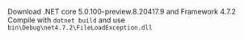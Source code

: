 Download .NET core 5.0.100-preview.8.20417.9 and Framework 4.7.2  
Compile with `dotnet build` and use `bin\Debug\net4.7.2\FileLoadException.dll`
